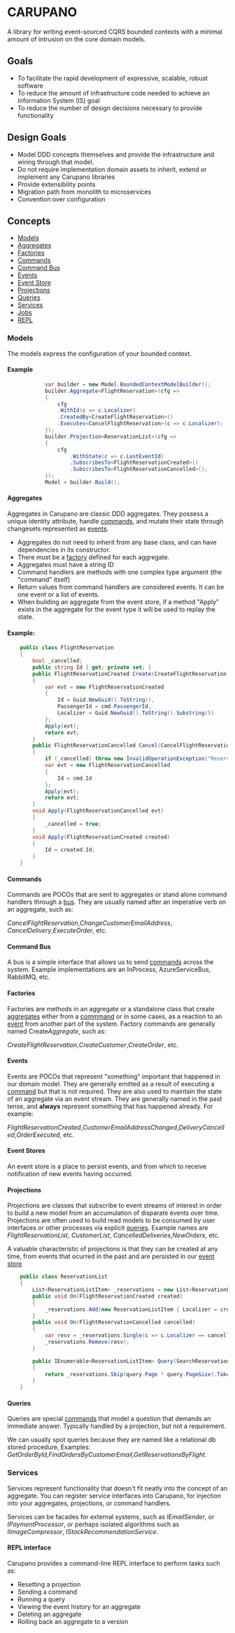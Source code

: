 # CARUPANO
A library for writing event-sourced CQRS bounded contexts with a minimal amount of intrusion on the core domain models.
 
 ## Goals
  - To facilitate the rapid development of expressive, scalable, robust software
  - To reduce the amount of infrastructure code needed to achieve an Information System (IS) goal
  - To reduce the number of design decisions necessary to provide functionality
  
## Design Goals
 - Model DDD concepts themselves and provide the infrastructure and wiring through that model.
 - Do not require implementation domain assets to inherit, extend or implement any Carupano libraries
 - Provide extensibility points
 - Migration path from monolith to microservices
 - Convention over configuration
 
 ## Concepts
 
 - [Models](#models)
 - [Aggregates](#aggregates)
 - [Factories](#factories)
 - [Commands](#commands)
 - [Command Bus](#command-bus)
 - [Events](#events)
 - [Event Store](#event-store)
 - [Projections](#projections)
 - [Queries](#queries)
 - [Services](#services)
 - [Jobs](#jobs)
 - [REPL](#repl)
 
### Models
The models express the configuration of your bounded context. 
 
#### Example
```cs
            var builder = new Model.BoundedContextModelBuilder();
            builder.Aggregate<FlightReservation>(cfg =>
            {
                cfg
                .WithId(c => c.Localizer)
                .CreatedBy<CreateFlightReservation>()
                .Executes<CancelFlightReservation>(c => c.Localizer);
            });
            builder.Projection<ReservationList>(cfg =>
            {
                cfg
                    .WithState(c => c.LastEventId)
                    .SubscribesTo<FlightReservationCreated>()
                    .SubscribesTo<FlightReservationCancelled>();
            });
            Model = builder.Build();
 ```       
 
#### Aggregates
Aggregates in Carupano are classic DDD aggregates. They possess a unique identity attribute, handle [commands](#commands), and mutate their state through changesets represented as [events](#events).

- Aggregates do not need to inherit from any base class, and can have dependencies in its constructor.
- There must be a [factory](#factories) defined for each aggregate.
- Aggregates must have a string ID
- Command handlers are methods with one complex type argument (the "command" itself)
- Return values from command handlers are considered events. It can be one event or a list of events.
- When building an aggregate from the event store, if a method "Apply" exists in the aggregate for the event type it will be used to replay the state.

#### Example:
```cs
    public class FlightReservation
    {
        bool _cancelled;
        public string Id { get; private set; }
        public FlightReservationCreated Create(CreateFlightReservation cmd)
        {
            var evt = new FlightReservationCreated
            {
                Id = Guid.NewGuid().ToString(),
                PassengerId = cmd.PassengerId,
                Localizer = Guid.NewGuid().ToString().Substring(5)
            };
            Apply(evt);
            return evt;
        }
        public FlightReservationCancelled Cancel(CancelFlightReservation cmd)
        {
            if (_cancelled) throw new InvalidOperationException("Reservation already cancelled");
            var evt = new FlightReservationCancelled
            {
                Id = cmd.Id
            };
            Apply(evt);
            return evt;
        }
        void Apply(FlightReservationCancelled evt)
        {
            _cancelled = true;
        }
        void Apply(FlightReservationCreated created)
        {
            Id = created.Id;
        }
    }
   ```
   
#### Commands
Commands are POCOs that are sent to aggregates or stand alone command handlers through a [bus](#bus). They are usually named after an imperative verb on an aggregate, such as:

*CancelFlightReservation*,*ChangeCustomerEmailAddress*, *CancelDelivery*,*ExecuteOrder*, etc.

#### Command Bus
A bus is a simple interface that allows us to send [commands](#commands) across the system. Example implementations are an InProcess, AzureServiceBus, RabbitMQ, etc.

#### Factories
Factories are methods in an aggregate or a standalone class that create [aggregates](#aggregates) either from a [commmand](#command) or in some cases, as a reaction to an [event](#events) from another part of the system. Factory commands are generally named Create*Aggregate*, such as:

*CreateFlightReservation*,*CreateCustomer*,*CreateOrder*, etc.

#### Events
Events are POCOs that represent "something" important that happened in our domain model. They are generally emitted as a result of executing a [command](#commands) but that is not required. They are also used to maintain the state of an aggregate via an event stream. They are generally named in the past tense, and **always** represent something that has happened already. For example:

*FlightReservationCreated*,*CustomerEmailAddressChanged*,*DeliveryCancelled*,*OrderExecuted*, etc.

#### Event Stores
An event store is a place to persist events, and from which to receive notification of new events having occurred.

#### Projections
Projections are classes that subscribe to event streams of interest in order to build a new model from an accumulation of disparate events over time. Projections are often used to build read models to be consumed by user interfaces or other processes via explicit [queries](#queries). Example names are *FlightReservationList*, *CustomerList*, *CancelledDeliveries*,*NewOrders*, etc.

A valuable characteristic of projections is that they can be created at any time, from events that ocurred in the past and are persisted in our [event store](#event-stores)

```cs
    public class ReservationList
    {
        List<ReservationListItem> _reservations = new List<ReservationListItem>();
        public void On(FlightReservationCreated created)
        {
            _reservations.Add(new ReservationListItem { Localizer = created.Localizer, FlightId = created.Localizer });
        }
        public void On(FlightReservationCancelled cancelled)
        {
            var resv = _reservations.Single(c => c.Localizer == cancelled.Localizer);
            _reservations.Remove(resv);
        }

        public IEnumerable<ReservationListItem> Query(SearchReservationsByFlight query)
        {
            return _reservations.Skip(query.Page * query.PageSize).Take(query.PageSize).Where(c => c.FlightId == query.FlightId);
        }
    }

```
#### Queries
Queries are special [commands](#commands) that model a question that demands an immediate answer. Typically handled by a projection, but not a requirement.

We can usually spot queries because they are named like a relational db stored procedure, Examples: *GetOrderById,FindOrdersByCustomerEmail,GetReservationsByFlight*. 

### Services
Services represent functionality that doesn't fit neatly into the concept of an aggregate. You can register service interfaces into Carupano, for injection into your aggregates, projections, or command handlers.

Services can be facades for external systems, such as *IEmailSender*, or *IPaymentProcessor*, or perhaps isolated algorithms such as *IImageCompressor*, *IStockRecommendationService*.

#### REPL interface
Carupano provides a command-line REPL interface to perform tasks such as:

 - Resetting a projection
 - Sending a command
 - Running a query
 - Viewing the event history for an aggregate
 - Deleting an aggregate
 - Rolling back an aggregate to a version
